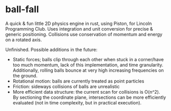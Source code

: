 # ball-fall

A quick & fun little 2D physics engine in rust, using Piston, for Lincoln Programming Club.
Uses integration and unit conversion for precise & generic positioning. Collisions use conservation of momentum and energy on a rotated axis.

Unfinished. Possible additions in the future:
* Static forces; balls clip through each other when stuck in a corner/have too much momentum, lack of this implementation, and time granularity. Additionally, rolling balls bounce at very high increasing frequencies on the ground.
* Rotational motion: balls are currently treated as point particles
* Friction: sideways collisions of balls are unrealistic
* More efficient data structure: the current scan for collisions is O(n^2). By sectioning the coordinate plane, intersections can be more efficiently evaluated (not in time complexity, but in practical execution).
